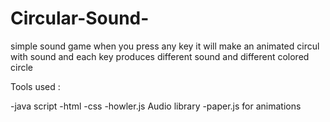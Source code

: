 # Circular-Sound-

simple sound game when you press any key it will make an animated circul with sound and each key produces different sound and different colored circle 


Tools used :

-java script
-html
-css
-howler.js Audio library
-paper.js for animations
